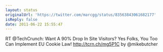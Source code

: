 ```yaml
---
layout: status
originalUrl: 'https://twitter.com/marcgg/status/83563843061682177'
isReply: false
date: 2011-06-22 15:55:47
---
```


RT @TechCrunch: Want A 90% Drop In Site Visitors? Yes Folks, You Too Can Implement EU Cookie Law! http://tcrn.ch/mg5P1C by @mikebutcher
